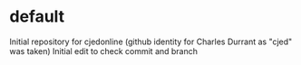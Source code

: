 # default
Initial repository for cjedonline (github identity for Charles Durrant as "cjed" was taken)
Initial edit to check commit and branch
